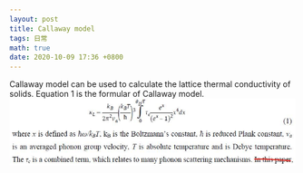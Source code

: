 ```yaml
---
layout: post
title: Callaway model
tags: 日常
math: true
date: 2020-10-09 17:36 +0800
---
```


Callaway model can be used to calculate the lattice thermal conductivity of solids.
Equation 1 is the formular of Callaway model.![Callaway model](/assets/Callaway.jpg)
